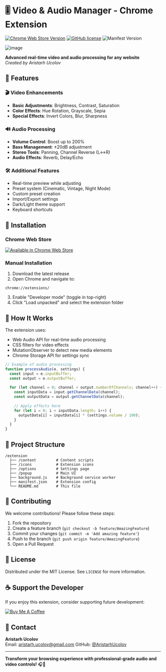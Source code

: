 # 🎚️ Video & Audio Manager - Chrome Extension
[![Chrome Web Store Version](https://img.shields.io/chrome-web-store/v/efkidfgpglnlabaphedbiglpdaigfkpj?color=blue)](https://chrome.google.com/webstore/detail/video-audio-manager/efkidfgpglnlabaphedbiglpdaigfkpj)
[![GitHub license](https://img.shields.io/badge/license-MIT-green)](https://github.com/AristarhUcolov/Video-Audio-Manage-Real-Time-Video-and-Audio-Processing/LICENSE)
![Manifest Version](https://img.shields.io/badge/manifest-v3-important)

![image](https://github.com/user-attachments/assets/8adb444c-f407-404b-a5db-65e653b2caee)

**Advanced real-time video and audio processing for any website**  
*Created by Aristarh Ucolov*

## 🌟 Features

### 🎬 Video Enhancements
- **Basic Adjustments**: Brightness, Contrast, Saturation
- **Color Effects**: Hue Rotation, Grayscale, Sepia
- **Special Effects**: Invert Colors, Blur, Sharpness

### 🔊 Audio Processing
- **Volume Control**: Boost up to 200%
- **Bass Management**: ±20dB adjustment
- **Stereo Tools**: Panning, Channel Reverse (L↔R)
- **Audio Effects**: Reverb, Delay/Echo

### 🛠️ Additional Features
- Real-time preview while adjusting
- Preset system (Cinematic, Vintage, Night Mode)
- Custom preset creation
- Import/Export settings
- Dark/Light theme support
- Keyboard shortcuts

## 🚀 Installation

### Chrome Web Store
[![Available in Chrome Web Store](https://storage.googleapis.com/web-dev-uploads/image/WlD8wC6g8khYWPJUsQceQkhXSlv1/UV4C4ybeBTsZt43U4xis.png)](https://chrome.google.com/webstore/detail/efkidfgpglnlabaphedbiglpdaigfkpj)

### Manual Installation
1. Download the latest release
2. Open Chrome and navigate to:
```
chrome://extensions/
```
3. Enable "Developer mode" (toggle in top-right)
4. Click "Load unpacked" and select the extension folder

## 🧩 How It Works

The extension uses:
- Web Audio API for real-time audio processing
- CSS filters for video effects
- MutationObserver to detect new media elements
- Chrome Storage API for settings sync

```javascript
// Example of audio processing
function processAudio(e, settings) {
  const input = e.inputBuffer;
  const output = e.outputBuffer;
  
  for (let channel = 0; channel < output.numberOfChannels; channel++) {
    const inputData = input.getChannelData(channel);
    const outputData = output.getChannelData(channel);
    
    // Apply effects here
    for (let i = 0; i < inputData.length; i++) {
      outputData[i] = inputData[i] * (settings.volume / 100);
    }
  }
}
```

## 📂 Project Structure

```
/extension
  ├── /content         # Content scripts
  ├── /icons           # Extension icons
  ├── /options         # Settings page
  ├── /popup           # Main UI
  ├── background.js    # Background service worker
  ├── manifest.json    # Extension config
  └── README.md        # This file
```

## 🤝 Contributing

We welcome contributions! Please follow these steps:

1. Fork the repository
2. Create a feature branch (`git checkout -b feature/AmazingFeature`)
3. Commit your changes (`git commit -m 'Add amazing feature'`)
4. Push to the branch (`git push origin feature/AmazingFeature`)
5. Open a Pull Request

## 📜 License

Distributed under the MIT License. See `LICENSE` for more information.

## ☕ Support the Developer

If you enjoy this extension, consider supporting future development:

[![Buy Me A Coffee](https://cdn.buymeacoffee.com/buttons/v2/default-yellow.png)](https://www.buymeacoffee.com/aristarh.ucolov)

## 📧 Contact

**Aristarh Ucolov**  
Email: aristarh.ucolov@gmail.com
GitHub: [@AristarhUcolov](https://github.com/AristarhUcolov)

---

**Transform your browsing experience with professional-grade audio and video controls!** 🎧🎥
